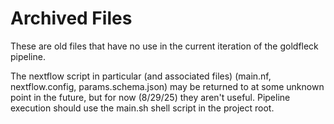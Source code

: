 # Archived Files

These are old files that have no use in the current iteration of the goldfleck pipeline. 

The nextflow script in particular (and associated files) (main.nf, nextflow.config, params.schema.json) may be
returned to at some unknown point in the future, but for now (8/29/25) they aren't useful. Pipeline execution 
should use the main.sh shell script in the project root.